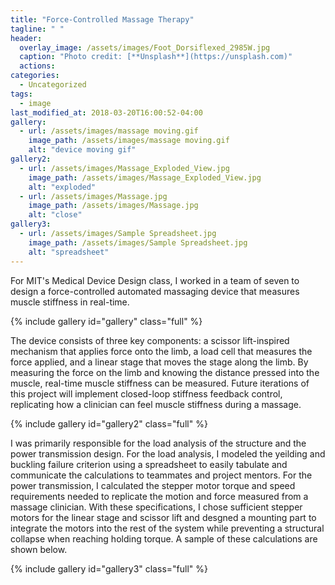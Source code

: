 ```yaml
---
title: "Force-Controlled Massage Therapy"
tagline: " "
header:
  overlay_image: /assets/images/Foot_Dorsiflexed_2985W.jpg
  caption: "Photo credit: [**Unsplash**](https://unsplash.com)"
  actions:
categories:
  - Uncategorized
tags:
  - image
last_modified_at: 2018-03-20T16:00:52-04:00
gallery:
  - url: /assets/images/massage moving.gif
    image_path: /assets/images/massage moving.gif
    alt: "device moving gif"
gallery2:
  - url: /assets/images/Massage_Exploded_View.jpg
    image_path: /assets/images/Massage_Exploded_View.jpg
    alt: "exploded"
  - url: /assets/images/Massage.jpg
    image_path: /assets/images/Massage.jpg
    alt: "close"
gallery3:
  - url: /assets/images/Sample Spreadsheet.jpg
    image_path: /assets/images/Sample Spreadsheet.jpg
    alt: "spreadsheet"
---
```


For MIT's Medical Device Design class, I worked in a team of seven to design a force-controlled automated massaging device that measures muscle stiffness in real-time.

{% include gallery id="gallery" class="full" %}

The device consists of three key components: a scissor lift-inspired mechanism that applies force onto the limb, a load cell that measures the force applied, and a linear stage that moves the stage along the limb. By measuring the force on the limb and knowing the distance pressed into the muscle, real-time muscle stiffness can be measured. Future iterations of this project will implement closed-loop stiffness feedback control, replicating how a clinician can feel muscle stiffness during a massage.

{% include gallery id="gallery2" class="full" %}

I was primarily responsible for the load analysis of the structure and the power transmission design. For the load analysis, I modeled the yeilding and buckling failure criterion using a spreadsheet to easily tabulate and communicate the calculations to teammates and project mentors. For the power transmission, I calculated the stepper motor torque and speed requirements needed to replicate the motion and force measured from a massage clinician. With these specifications, I chose sufficient stepper motors for the linear stage and scissor lift and desgned a mounting part to integrate the motors into the rest of the system while preventing a structural collapse when reaching holding torque. A sample of these calculations are shown below.

{% include gallery id="gallery3" class="full" %}




